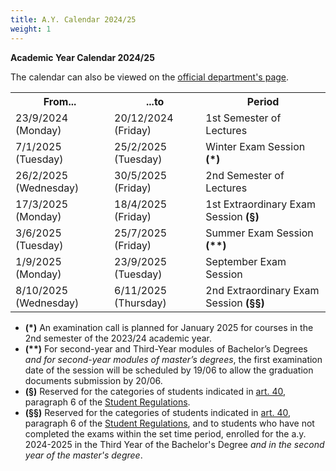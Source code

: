 ```yaml
---
title: A.Y. Calendar 2024/25
weight: 1
---
```


**Academic Year Calendar 2024/25**

The calendar can also be viewed on the [official department's page](https://web.uniroma1.it/i3s/node/7334).

<table>
    <tr>
        <th>From...</th>
        <th>...to</th>
        <th>Period</th>
    </tr>
    <tr>
        <td>23/9/2024 (Monday)</td>
        <td>20/12/2024 (Friday)</td>
        <td>1st Semester of Lectures</td>
    </tr>
    <tr>
        <td>7/1/2025 (Tuesday)</td>
        <td>25/2/2025 (Tuesday)</td>
        <td>Winter Exam Session <b>(*)</b></td>
    </tr>
    <tr>
        <td>26/2/2025 (Wednesday)</td>
        <td>30/5/2025 (Friday)</td>
        <td>2nd Semester of Lectures</td>
    </tr>
    <tr>
        <td>17/3/2025 (Monday)</td>
        <td>18/4/2025 (Friday)</td>
        <td>1st Extraordinary Exam Session <b>(§)</b></td>
    </tr>
    <tr>
        <td>3/6/2025 (Tuesday)</td>
        <td>25/7/2025 (Friday)</td>
        <td>Summer Exam Session <b>(**)</b></td>
    </tr>
    <tr>
        <td>1/9/2025 (Monday)</td>
        <td>23/9/2025 (Tuesday)</td>
        <td>September Exam Session</td>
    </tr>
    <tr>
        <td>8/10/2025 (Wednesday)</td>
        <td>6/11/2025 (Thursday)</td>
        <td>2nd Extraordinary Exam Session <b>(§§)</b></td>
    </tr>
</table>

- **(*)** An examination call is planned for January 2025 for courses in the 2nd semester of the 2023/24 academic year.
- **(\*\*)** For second-year and Third-Year modules of Bachelor’s Degrees _and for second-year modules of master’s degrees_, the first examination date of the session will be scheduled by 19/06 to allow the graduation documents submission by 20/06.  
- **(§)** Reserved for the categories of students indicated in [art. 40](https://www.uniroma1.it/it/content/esami-di-profitto), paragraph 6 of the [Student Regulations](https://www.uniroma1.it/en/pagina/student-regulations).  
- **(§§)** Reserved for the categories of students indicated in [art. 40](https://www.uniroma1.it/it/content/esami-di-profitto), paragraph 6 of the [Student Regulations](https://www.uniroma1.it/en/pagina/student-regulations), and to students who have not completed the exams within the set time period, enrolled for the a.y. 2024-2025 in the Third Year of the Bachelor's Degree _and in the second year of the master's degree_.